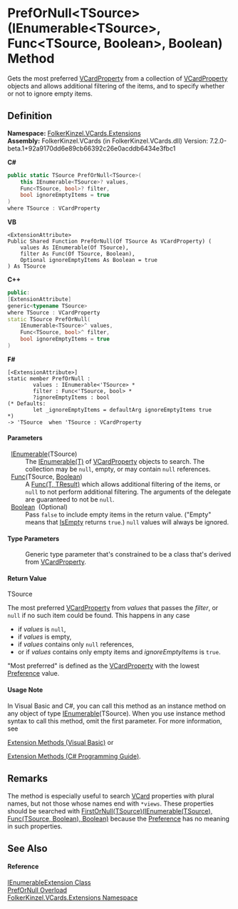 # PrefOrNull&lt;TSource&gt;(IEnumerable&lt;TSource&gt;, Func&lt;TSource, Boolean&gt;, Boolean) Method


Gets the most preferred <a href="e1395eb9-792c-c4d8-ee22-97939a91c58e.md">VCardProperty</a> from a collection of <a href="e1395eb9-792c-c4d8-ee22-97939a91c58e.md">VCardProperty</a> objects and allows additional filtering of the items, and to specify whether or not to ignore empty items.



## Definition
**Namespace:** <a href="ea6bb853-85f2-e58b-0429-68b3fa762c9a.md">FolkerKinzel.VCards.Extensions</a>  
**Assembly:** FolkerKinzel.VCards (in FolkerKinzel.VCards.dll) Version: 7.2.0-beta.1+92a9170dd6e89cb66392c26e0acddb6434e3fbc1

**C#**
``` C#
public static TSource PrefOrNull<TSource>(
	this IEnumerable<TSource>? values,
	Func<TSource, bool>? filter,
	bool ignoreEmptyItems = true
)
where TSource : VCardProperty

```
**VB**
``` VB
<ExtensionAttribute>
Public Shared Function PrefOrNull(Of TSource As VCardProperty) ( 
	values As IEnumerable(Of TSource),
	filter As Func(Of TSource, Boolean),
	Optional ignoreEmptyItems As Boolean = true
) As TSource
```
**C++**
``` C++
public:
[ExtensionAttribute]
generic<typename TSource>
where TSource : VCardProperty
static TSource PrefOrNull(
	IEnumerable<TSource>^ values, 
	Func<TSource, bool>^ filter, 
	bool ignoreEmptyItems = true
)
```
**F#**
``` F#
[<ExtensionAttribute>]
static member PrefOrNull : 
        values : IEnumerable<'TSource> * 
        filter : Func<'TSource, bool> * 
        ?ignoreEmptyItems : bool 
(* Defaults:
        let _ignoreEmptyItems = defaultArg ignoreEmptyItems true
*)
-> 'TSource  when 'TSource : VCardProperty
```



#### Parameters
<dl><dt>  <a href="https://learn.microsoft.com/dotnet/api/system.collections.generic.ienumerable-1" target="_blank" rel="noopener noreferrer">IEnumerable</a>(TSource)</dt><dd>The <a href="https://learn.microsoft.com/dotnet/api/system.collections.generic.ienumerable-1" target="_blank" rel="noopener noreferrer">IEnumerable(T)</a> of <a href="e1395eb9-792c-c4d8-ee22-97939a91c58e.md">VCardProperty</a> objects to search. The collection may be <code>null</code>, empty, or may contain <code>null</code> references.</dd><dt>  <a href="https://learn.microsoft.com/dotnet/api/system.func-2" target="_blank" rel="noopener noreferrer">Func</a>(TSource, <a href="https://learn.microsoft.com/dotnet/api/system.boolean" target="_blank" rel="noopener noreferrer">Boolean</a>)</dt><dd>A <a href="https://learn.microsoft.com/dotnet/api/system.func-2" target="_blank" rel="noopener noreferrer">Func(T, TResult)</a> which allows additional filtering of the items, or <code>null</code> to not perform additional filtering. The arguments of the delegate are guaranteed to not be <code>null</code>.</dd><dt>  <a href="https://learn.microsoft.com/dotnet/api/system.boolean" target="_blank" rel="noopener noreferrer">Boolean</a>  (Optional)</dt><dd>Pass <code>false</code> to include empty items in the return value. ("Empty" means that <a href="2a29e617-7cc7-2352-75f6-ea22e96afdc3.md">IsEmpty</a> returns <code>true</code>.) <code>null</code> values will always be ignored.</dd></dl>

#### Type Parameters
<dl><dt /><dd>Generic type parameter that's constrained to be a class that's derived from <a href="e1395eb9-792c-c4d8-ee22-97939a91c58e.md">VCardProperty</a>.</dd></dl>

#### Return Value
TSource  

The most preferred <a href="e1395eb9-792c-c4d8-ee22-97939a91c58e.md">VCardProperty</a> from *values* that passes the *filter*, or `null` if no such item could be found. This happens in any case
<ul><li>if <em>values</em> is <code>null</code>,</li><li>if <em>values</em> is empty,</li><li>if <em>values</em> contains only <code>null</code> references,</li><li>or if <em>values</em> contains only empty items and <em>ignoreEmptyItems</em> is <code>true</code>.</li></ul>



"Most preferred" is defined as the <a href="e1395eb9-792c-c4d8-ee22-97939a91c58e.md">VCardProperty</a> with the lowest <a href="50760592-ebd2-d6c5-16b0-f752af7dada1.md">Preference</a> value.



#### Usage Note
In Visual Basic and C#, you can call this method as an instance method on any object of type <a href="https://learn.microsoft.com/dotnet/api/system.collections.generic.ienumerable-1" target="_blank" rel="noopener noreferrer">IEnumerable</a>(TSource). When you use instance method syntax to call this method, omit the first parameter. For more information, see <a href="https://docs.microsoft.com/dotnet/visual-basic/programming-guide/language-features/procedures/extension-methods" target="_blank" rel="noopener noreferrer">

Extension Methods (Visual Basic)</a> or <a href="https://docs.microsoft.com/dotnet/csharp/programming-guide/classes-and-structs/extension-methods" target="_blank" rel="noopener noreferrer">

Extension Methods (C# Programming Guide)</a>.

## Remarks
The method is especially useful to search <a href="23413828-9a4a-2851-b88b-84d0afcb0031.md">VCard</a> properties with plural names, but not those whose names end with `*views`. These properties should be searched with <a href="55518c83-06ae-d0b3-2b9b-248467057638.md">FirstOrNull(TSource)(IEnumerable(TSource), Func(TSource, Boolean), Boolean)</a> because the <a href="50760592-ebd2-d6c5-16b0-f752af7dada1.md">Preference</a> has no meaning in such properties.

## See Also


#### Reference
<a href="c35d9134-4046-9ae5-662b-f2be39e4b469.md">IEnumerableExtension Class</a>  
<a href="27aca16b-adc0-de72-10f6-fbe4a2b91af4.md">PrefOrNull Overload</a>  
<a href="ea6bb853-85f2-e58b-0429-68b3fa762c9a.md">FolkerKinzel.VCards.Extensions Namespace</a>  
